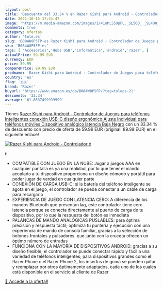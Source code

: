 ```yaml
---
layout: post
title: 'Descuento del 33.34 % en Razer Kishi para Android - Controlador d'
date: 2021-10-15 17:44:47
image: 'https://m.media-amazon.com/images/I/41uMLS59pPL._SL500_._SL400_.jpg'
comments: true
category: ofertas
author: 'tole.es'
slug: 'B084W8P5FP-es Razer Kishi para Android - Controlador de Juegos para...'
sku: 'B084W8P5FP-es'
tags: [ 'Accesorios','Hubs USB','Informática','android','razer', ]
actualPrice: 59.99 EUR
currency: EUR
price: 59.99
comparePrice: 89.99 EUR
prodname: 'Razer Kishi para Android - Controlador de Juegos para teléfonos Inteligentes  conexión USB-C  diseño ergonómico  Ajuste Individual para teléfonos móviles  Dispositivo analógico  latencia Baja  Negro'
country: 'es'
flag: '🇪🇸'
brand: 'Razer'
buyurl: 'https://www.amazon.es/dp/B084W8P5FP/?tag=tolees-21'
descuento: '33.34'
average: '61.8637499999999'
---
```


Tienes [Razer Kishi para Android - Controlador de Juegos para teléfonos Inteligentes  conexión USB-C  diseño ergonómico  Ajuste Individual para teléfonos móviles  Dispositivo analógico  latencia Baja  Negro](https://www.amazon.es/dp/B084W8P5FP/?tag=tolees-21) con un 33.34 % de descuento con precio de oferta de 59.99 EUR (original: 89.99 EUR) en el siguiente enlace!

[![Razer Kishi para Android - Controlador d](https://m.media-amazon.com/images/I/41uMLS59pPL._SL500_._SL400_.jpg)](https://www.amazon.es/dp/B084W8P5FP/?tag=tolees-21)

ℹ️:

- COMPATIBLE CON JUEGO EN LA NUBE: Jugar a juegos AAA en cualquier pantalla es ya una realidad, por lo que tener el mando acoplado a tu dispositivo proporciona un diseño cómodo y portátil para poder jugar de verdad en cualquier parte
- CONEXIÓN DE CARGA USB-C: si la batería del teléfono inteligente se agota en el juego, el controlador se puede conectar a un cable de carga para recargarlo
- EXPERIENCIA DE JUEGO CON LATENCIA CERO: A diferencia de los mandos Bluetooth que presentan lag, este controlador tiene cero latencia porque se conecta directamente al puerto de carga de tu dispositivo, por lo que la respuesta del botón es inmediata
- PALANCAS DE MANDO ANALÓGICAS PUSLABLES: para óptima precisión y respuesta táctil; optimiza tu puntería y ejecución con una experiencia de mando de consola familiar, gracias a la selección de botones frontales y pulsadores, que junto con la cruceta ofrecen un óptimo número de entradas
- FUNCIONA CON LA MAYORÍA DE DISPOSITIVOS ANDROID: gracias a su diseño flexible, el controlador se puede conectar rápido y fácil a una variedad de teléfonos inteligentes; para dispositivos grandes como el Razer Phone o el Razer Phone 2, los insertos de goma se pueden quitar y reemplazar por otros óptimamente adaptados, cada uno de los cuales está disponible en el servicio al cliente de Razer

[🛒 Accede a la oferta!!](https://www.amazon.es/dp/B084W8P5FP/?tag=tolees-21)
